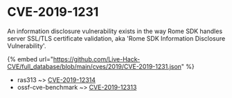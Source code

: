 # CVE-2019-1231

An information disclosure vulnerability exists in the way Rome SDK handles server SSL/TLS certificate validation, aka 'Rome SDK Information Disclosure Vulnerability'.

{% embed url="https://github.com/Live-Hack-CVE/full_database/blob/main/cves/2019/CVE-2019-1231.json" %}


* ras313 ~> [CVE-2019-12314](https://www.alice-snow.ru/2019/database/cve-2019-1231/cve-2019-12314-ras313)
* ossf-cve-benchmark ~> [CVE-2019-12313](https://www.alice-snow.ru/2019/database/cve-2019-1231/cve-2019-12313-ossf-cve-benchmark)